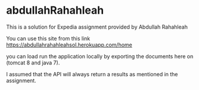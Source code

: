 # abdullahRahahleah
This is a solution for Expedia assignment provided by Abdullah Rahahleah

You can use this site from this link
https://abdullahrahahleahsol.herokuapp.com/home

you can load run the application locally by exporting the documents here on (tomcat 8 and java 7).

I assumed that the API will always return a results as mentioned in the assignment.


